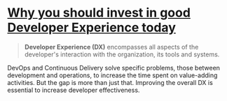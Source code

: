 # [Why you should invest in good Developer Experience today](https://www.thoughtworks.com/insights/blog/why-you-should-invest-good-developer-experience-today)

> __Developer Experience (DX)__ encompasses all aspects of the developer's interaction with the organization, its tools and systems.

DevOps and Continuous Delivery solve specific problems, those between development and operations, to increase the time spent on value-adding activities.
But the gap is more than just that.
Improving the overall DX is essential to increase developer effectiveness.